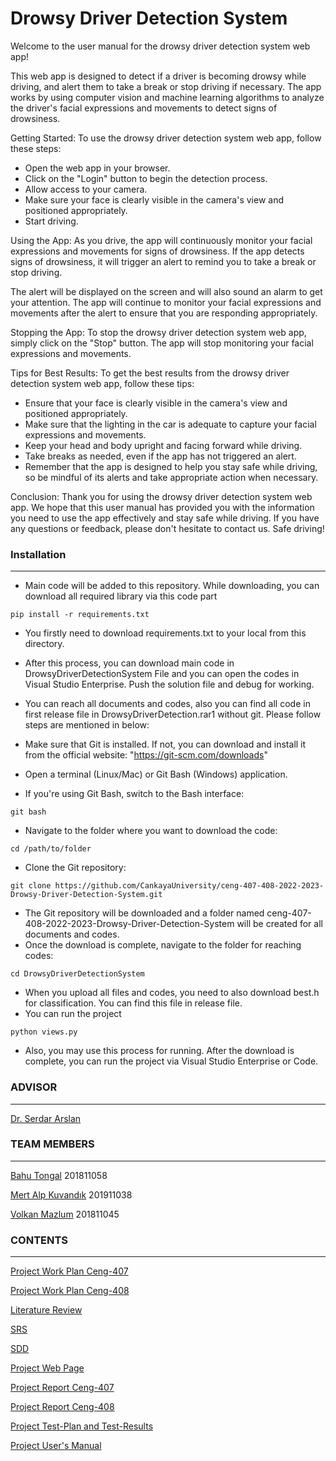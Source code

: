 # Drowsy Driver Detection System

Welcome to the user manual for the drowsy driver detection system web app!


This web app is designed to detect if a driver is becoming drowsy while driving, and alert them to take a break or stop driving if necessary. The app works by using computer vision and machine learning algorithms to analyze the driver's facial expressions and movements to detect signs of drowsiness.


Getting Started:
To use the drowsy driver detection system web app, follow these steps:


- Open the web app in your browser.
- Click on the "Login" button to begin the detection process.
- Allow access to your camera.
- Make sure your face is clearly visible in the camera's view and positioned appropriately.
- Start driving.

Using the App:
As you drive, the app will continuously monitor your facial expressions and movements for signs of drowsiness. If the app detects signs of drowsiness, it will trigger an alert to remind you to take a break or stop driving.


The alert will be displayed on the screen and will also sound an alarm to get your attention. The app will continue to monitor your facial expressions and movements after the alert to ensure that you are responding appropriately.


Stopping the App:
To stop the drowsy driver detection system web app, simply click on the "Stop" button. The app will stop monitoring your facial expressions and movements.


Tips for Best Results:
To get the best results from the drowsy driver detection system web app, follow these tips:


- Ensure that your face is clearly visible in the camera's view and positioned appropriately.
- Make sure that the lighting in the car is adequate to capture your facial expressions and movements.
- Keep your head and body upright and facing forward while driving.
- Take breaks as needed, even if the app has not triggered an alert.
- Remember that the app is designed to help you stay safe while driving, so be mindful of its alerts and take appropriate action when necessary.

Conclusion:
Thank you for using the drowsy driver detection system web app. We hope that this user manual has provided you with the information you need to use the app effectively and stay safe while driving. If you have any questions or feedback, please don't hesitate to contact us. Safe driving!

### Installation
***
- Main code will be added to this repository. While downloading, you can download all required library via this code part 
```
pip install -r requirements.txt

```
- You firstly need to download requirements.txt to your local from this directory. 
- After this process, you can download main code in DrowsyDriverDetectionSystem File and you can open the codes in Visual Studio Enterprise. Push the solution file and debug for working.
- You can reach all documents and codes, also you can find all code in first release file in DrowsyDriverDetection.rar1 without git. Please follow steps are mentioned in below:

- Make sure that Git is installed. If not, you can download and install it from the official website: "https://git-scm.com/downloads"
- Open a terminal (Linux/Mac) or Git Bash (Windows) application.
- If you're using Git Bash, switch to the Bash interface:  
```
git bash
```
- Navigate to the folder where you want to download the code: 
```
cd /path/to/folder
```
- Clone the Git repository: 
```
git clone https://github.com/CankayaUniversity/ceng-407-408-2022-2023-Drowsy-Driver-Detection-System.git
```
- The Git repository will be downloaded and a folder named ceng-407-408-2022-2023-Drowsy-Driver-Detection-System will be created for all documents and codes. 
- Once the download is complete, navigate to the folder for reaching codes: 
```
cd DrowsyDriverDetectionSystem
```
- When you upload all files and codes, you need to also download best.h for classification. You can find this file in release file.
- You can run the project 
```
python views.py
```
- Also, you may use this process for running. After the download is complete, you can run the project via Visual Studio Enterprise or Code.

### ADVISOR
***
[Dr. Serdar Arslan](https://github.com/serdarslan/)

### TEAM MEMBERS
***
[Bahu Tongal](https://github.com/bahutongal) 201811058

[Mert Alp Kuvandık](https://github.com/mertalpkuvandik) 201911038

[Volkan Mazlum](https://github.com/VolkanMazlum) 201811045

### CONTENTS
***
[Project Work Plan Ceng-407](https://docs.google.com/spreadsheets/d/1_vlsVRGV4JqH9vNCoYmZSGsQj7c4yKenXmjYqZSSOdw/edit?usp=sharing)

[Project Work Plan Ceng-408](https://www.canva.com/design/DAFcuW4ylyI/EOccXjy6lFFw12AuVIBKZQ/view)

[Literature Review](https://github.com/CankayaUniversity/ceng-407-408-2022-2023-Drowsy-Driver-Detection-System/wiki/Literature-Review)

[SRS](https://github.com/CankayaUniversity/ceng-407-408-2022-2023-Drowsy-Driver-Detection-System/wiki/Software-Requirements-Specification)

[SDD](https://github.com/CankayaUniversity/ceng-407-408-2022-2023-Drowsy-Driver-Detection-System/wiki/SDD)

[Project Web Page](https://tongalbahu.wixsite.com/drowsinessdetection)

[Project Report Ceng-407](https://github.com/CankayaUniversity/ceng-407-408-2022-2023-Drowsy-Driver-Detection-System/wiki/Project-Report)

[Project Report Ceng-408](https://github.com/CankayaUniversity/ceng-407-408-2022-2023-Drowsy-Driver-Detection-System/blob/main/Documents/ProjectReport_DrowsyDriverDetection_CENG408.pdf)

[Project Test-Plan and Test-Results](https://github.com/CankayaUniversity/ceng-407-408-2022-2023-Drowsy-Driver-Detection-System/blob/main/Documents/Test_Plan_Document_DrowsyDriverDetection.pdf) 

[Project User's Manual](https://github.com/CankayaUniversity/ceng-407-408-2022-2023-Drowsy-Driver-Detection-System/blob/main/Documents/User_Manual_DrowsyDriverDetectionSystem.pdf) 



